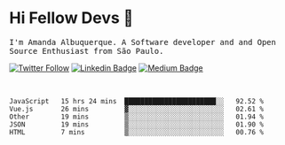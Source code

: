 # Hi Fellow Devs :wave:
   
<p>
  <samp>
    I'm Amanda Albuquerque. A Software developer and and Open Source Enthusiast from São Paulo.
  </samp>

  
  [![Twitter Follow](https://img.shields.io/twitter/follow/alalbux?style=social)](https://www.twitter.com/alalbux)
  [![Linkedin Badge](https://img.shields.io/badge/-alalbux-blue?style=flat-square&logo=Linkedin&logoColor=white&link=https://www.linkedin.com/in/alalbux/)](https://www.linkedin.com/in/alalbux/)
  [![Medium Badge](https://img.shields.io/badge/-alalbux-black?style=flat-square&logo=Medium&logoColor=white&link=https://medium.com/@alalbux)](https://medium.com/@alalbux)
</p>

  <br/>
  

<!--START_SECTION:waka-->
```text
JavaScript   15 hrs 24 mins  ███████████████████████░░   92.52 % 
Vue.js       26 mins         ▓░░░░░░░░░░░░░░░░░░░░░░░░   02.61 % 
Other        19 mins         ▒░░░░░░░░░░░░░░░░░░░░░░░░   01.94 % 
JSON         19 mins         ▒░░░░░░░░░░░░░░░░░░░░░░░░   01.90 % 
HTML         7 mins          ▒░░░░░░░░░░░░░░░░░░░░░░░░   00.76 % 
```
<!--END_SECTION:waka-->

